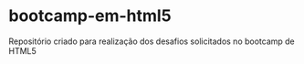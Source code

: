 # bootcamp-em-html5
Repositório criado para realização dos desafios solicitados no bootcamp de HTML5
